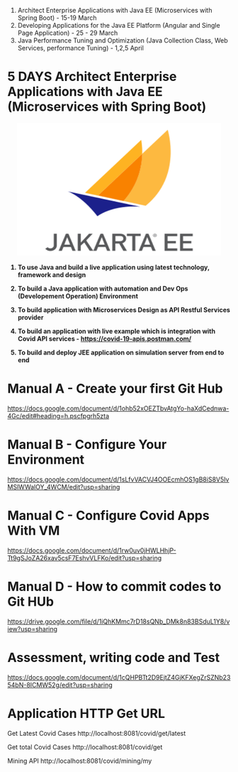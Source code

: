1. Architect Enterprise Applications with Java EE (Microservices with Spring Boot) - 15-19 March
2. Developing Applications for the Java EE Platform (Angular and Single Page Application)  - 25 - 29 March
3. Java Performance Tuning and Optimization (Java Collection Class, Web Services, performance Tuning) - 1,2,5 April

# 5 DAYS Architect Enterprise Applications with Java EE (Microservices with Spring Boot)

<p align="center">

  <img width="460" height="300" src="/pic/JEE.jpg">
</p>

<b>



1) To use Java and build a live application using latest technology, framework and design
					
2) To build a Java application with automation and Dev Ops (Developement Operation) Environment
				
3) To build application with Microservices Design as API Restful Services provider				

4) To build an application with live example which is integration with 
Covid API services - https://covid-19-apis.postman.com/

5) To build and deploy JEE application on simulation server from end to end

</b>

# Manual A - Create your first Git Hub
https://docs.google.com/document/d/1ohb52xOEZTbvAtgYo-haXdCednwa-4Gc/edit#heading=h.pscfpgrh5zta

# Manual B - Configure Your Environment
https://docs.google.com/document/d/1sLfvVACVJ4OOEcmhOS1gB8iS8V5IvMSlWWalOY_4WCM/edit?usp=sharing

# Manual C - Configure Covid Apps With VM
https://docs.google.com/document/d/1rw0uv0jHWLHhjP-Tt9gSJoZA26xav5csF7EshvVLFKo/edit?usp=sharing

# Manual D - How to commit codes to Git HUb
https://drive.google.com/file/d/1iQhKMmc7rD18sQNb_DMk8n83BSduL1Y8/view?usp=sharing

# Assessment, writing code and Test 
https://docs.google.com/document/d/1cQHPBTt2D9EjtZ4GjKFXegZrSZNb2354bN-8ICMW52g/edit?usp=sharing


# Application HTTP Get URL
Get Latest Covid Cases 
http://localhost:8081/covid/get/latest

Get total Covid Cases
http://localhost:8081/covid/get

Mining API
http://localhost:8081/covid/mining/my
